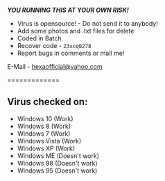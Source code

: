 ***YOU RUNNING THIS AT YOUR OWN RISK!***

 - Virus is opensource! - Do not send it to anybody!
 - Add some photos and .txt files for delete
 - Coded in Batch
 - Recover code - `23xcq0278`
 - Report bugs in comments or mail me!

E-Mail - hexaofficial@yahoo.com

=============

## Virus checked on:

 - Windows 10 (Work) 
 - Windows 8 (Work)
 - Windows 7 (Work)
 - Windows Vista (Work)
 - Windows XP (Work)
 - Windows ME (Doesn't work)
 - Windows 98 (Doesn't work)
 - Windows 95 (Doesn't work)




